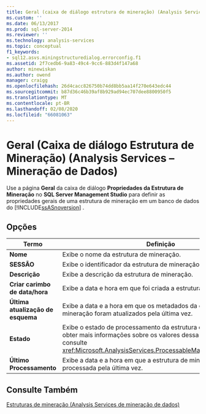 ```yaml
---
title: Geral (caixa de diálogo estrutura de mineração) (Analysis Services-Mineração de dados) | Microsoft Docs
ms.custom: ''
ms.date: 06/13/2017
ms.prod: sql-server-2014
ms.reviewer: ''
ms.technology: analysis-services
ms.topic: conceptual
f1_keywords:
- sql12.asvs.miningstructuredialog.errorconfig.f1
ms.assetid: 2f7cedb6-9a83-49c4-9cc6-883d4f147a68
author: minewiskan
ms.author: owend
manager: craigg
ms.openlocfilehash: 26d4cacc826750b74dd8bb5aa14f270e643edc44
ms.sourcegitcommit: b87d36c46b39af8b929ad94ec707dee8800950f5
ms.translationtype: MT
ms.contentlocale: pt-BR
ms.lasthandoff: 02/08/2020
ms.locfileid: "66081063"
---
```

# <a name="general-mining-structure-dialog-box-analysis-services---data-mining"></a>Geral (Caixa de diálogo Estrutura de Mineração) (Analysis Services – Mineração de Dados)
  Use a página **Geral** da caixa de diálogo **Propriedades da Estrutura de Mineração** no **SQL Server Management Studio** para definir as propriedades gerais de uma estrutura de mineração em um banco de dados do [!INCLUDE[ssASnoversion](../includes/ssasnoversion-md.md)] .  
  
## <a name="options"></a>Opções  
  
|Termo|Definição|  
|----------|----------------|  
|**Nome**|Exibe o nome da estrutura de mineração.|  
|**SESSÃO**|Exibe o identificador da estrutura de mineração.|  
|**Descrição**|Exibe a descrição da estrutura de mineração.|  
|**Criar carimbo de data/hora**|Exibe a data e hora em que foi criada a estrutura de mineração.|  
|**Última atualização de esquema**|Exibe a data e a hora em que os metadados da estrutura de mineração foram atualizados pela última vez.|  
|**Estado**|Exibe o estado de processamento da estrutura de mineração. Para obter mais informações sobre os valores dessa propriedade, consulte <xref:Microsoft.AnalysisServices.ProcessableMajorObject.State%2A>.|  
|**Último Processamento**|Exibe a data e a hora em que a estrutura de mineração foi processada pela última vez.|  
  
## <a name="see-also"></a>Consulte Também  
 [Estruturas de mineração &#40;Analysis Services de mineração de dados&#41;](data-mining/mining-structures-analysis-services-data-mining.md)  
  
  
